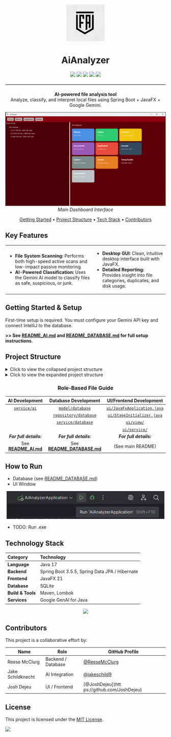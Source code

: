 <p align="center">
  <img src="README_images/logo.png" alt="AiAnalyzer Logo" width="120">
</p>

<h1 align="center">AiAnalyzer</h1>

<p align="center">
  <img src="https://img.shields.io/badge/Java-17-blue?logo=java&logoColor=white" />
  <img src="https://img.shields.io/badge/Spring%20Boot-3.5.5-brightgreen?logo=springboot&logoColor=white" />
  <img src="https://img.shields.io/badge/JavaFX-21-orange?logo=openjdk&logoColor=white" />
  <img src="https://img.shields.io/badge/SQLite-Database-blue?logo=sqlite&logoColor=white" />
  <img src="https://img.shields.io/badge/License-MIT-yellow?logo=open-source-initiative&logoColor=white" />


<hr style="border: 0.5px solid #ccc; margin: 20px 0;">


<p align="center">
  <b>AI-powered file analysis tool</b><br>
  Analyze, classify, and interpret local files using Spring Boot + JavaFX + Google Gemini.
</p>

<p align="center">
  <img src="README_images/img_2.png" alt="AiAnalyzer Screenshot" width="600"><br>
  <em>Main Dashboard Interface</em>
</p>


<p align="center">
  <a href="#getting-started--setup">Getting Started</a> •
  <a href="#project-structure">Project Structure</a> •
  <a href="#technology-stack">Tech Stack</a> •
  <a href="#contributors">Contributors</a>
</p>

## Key Features
<table>
<tr><td>

- **File System Scanning:** Performs both high-speed active scans and low-impact passive monitoring.
- **AI-Powered Classification:** Uses the Gemini AI model to classify files as safe, suspicious, or junk.

</td><td>

- **Desktop GUI:** Clean, intuitive desktop interface built with JavaFX.
- **Detailed Reporting:** Provides insight into file categories, duplicates, and disk usage.

</td></tr> </table>


## Getting Started & Setup
First-time setup is required. You must configure your Gemini API key and connect IntelliJ to the database.

**>> See [README_AI.md](README_AI.md) and [README_DATABASE.md](README_DATABASE.md) for full setup instructions.**


## Project Structure
<details>
<summary>Click to view the collapsed project structure</summary>

```
src/main/
├── java/
│   └── edu/missouristate/aianalyzer/
│       ├── AiAnalyzerApplication.java    <- [Entry Point]
│       ├── config/                       <- Holds Spring @Configuration beans for setup.
│       ├── model/                        <- Defines data structures and database tables (@Entity classes).
│       ├── repository/                   <- Handles database queries (e.g., find, save, delete).
│       ├── service/                      <- Contains the core backend business logic.
│       └── ui/                           <- Contains all frontend JavaFX code.
└── resources/
    └── application.properties            <- Spring Boot configuration for the database, etc.
```

</details>

<details>
<summary>Click to view the expanded project structure</summary>

```
src/main/
└── java/
    └── edu/missouristate/aianalyzer/
        ├── AiAnalyzerApplication.java           <- The main entry point; its main() method starts the entire application.
        ├── config/
        │   └── AiClient.java                    <- Sets up the connection to the Google Gemini AI service.
        ├── model/
        │   ├── database/
        │   │   ├── FileRecord.java              <- The main table; stores final metadata for a scanned file.
        │   │   ├── ImageMeta.java               <- Stores special metadata extracted only from image files.
        │   │   ├── LabelHistory.java            <- Tracks the history of AI classifications for a file over time.
        │   │   └── ScanQueueItem.java           <- A temporary task in the queue; a file waiting to be processed.
        │   └── FileInterpretation.java          <- A data class that defines the type of AI analysis to perform.
        ├── repository/
        │   └── database/
        │       ├── FileRecordRepository.java    <- Provides methods to query the files table.
        │       ├── ImageMetaRepository.java     <- Provides methods to query the image_meta table.
        │       ├── LabelHistoryRepository.java  <- Provides methods to query the label_history table.
        │       └── ScanQueueItemRepository.java <- Provides methods to query the scan_queue table.
        ├── service/
        │   ├── ai/
        │   │   ├── AiQuery.java                 <- Contains the actual text prompts that are sent to the Gemini AI.
        │   │   └── ProcessFile.java             <- Reads files (handling large ones) and uses AiQuery to get an analysis.
        │   └── database/
        │       ├── ActiveScanService.java       <- "Producer" that adds files to the queue from a user-initiated scan.
        │       ├── FileProcessingService.java   <- "Consumer" that processes items from the queue.
        │       ├── LabelService.java            <- Parses the AI's response and applies the classification label to a file.
        │       └── PassiveScanService.java      <- "Producer" that adds files to the queue by monitoring the filesystem.
        └── ui/
            ├── event/
            │   └── StageReadyEvent.java         <- A signal fired when the UI is ready to be built.
            ├── service/
            │   └── ThemeService.java            <- Handles applying and changing CSS themes.
            ├── view/
            │   ├── DriveView.java               <- The main screen for browsing drives and file categories.
            │   ├── MetricsView.java             <- The screen for displaying statistics about scanned files.
            │   ├── SettingsView.java            <- The screen for changing application settings, like the theme.
            │   └── SuggestionsView.java         <- The screen for showing AI-powered suggestions.
            ├── JavaFxApplication.java           <- The entry point for the JavaFX UI; it starts Spring and manages the UI lifecycle.
            └── StageInitializer.java            <- Builds the main application window once Spring and JavaFX are ready.
```

</details>

<div align="center">

### Role-Based File Guide

| AI Development | Database Development | UI/Frontend Development |
| :---: | :---: | :---: |
| [`service/ai`](src/main/java/edu/missouristate/aianalyzer/service/ai) | [`model/database`](src/main/java/edu/missouristate/aianalyzer/model/database) | [`ui/JavaFxApplication.java`](src/main/java/edu/missouristate/aianalyzer/ui/JavaFxApplication.java) |
| | [`repository/database`](src/main/java/edu/missouristate/aianalyzer/repository/database) | [`ui/StageInitializer.java`](src/main/java/edu/missouristate/aianalyzer/ui/StageInitializer.java) |
| | [`service/database`](src/main/java/edu/missouristate/aianalyzer/service/database) | [`ui/view/`](src/main/java/edu/missouristate/aianalyzer/ui/view) |
| | | [`ui/service/`](src/main/java/edu/missouristate/aianalyzer/ui/service) |
| **_For full details:_** | **_For full details:_** | **_For full details:_** |
| See **[README_AI.md](README_AI.md)** | See **[README_DATABASE.md](README_DATABASE.md)** | (See main README) |

</div>

## How to Run
- Database (see [README_DATABASE.md](README_DATABASE.md))
- UI Window

<p align="center">
  <img src="README_images/img_3.png" />
</p>

- TODO: Run .exe

## Technology Stack
| Category          | Technology                                           |
| :---------------- | :--------------------------------------------------- |
| **Language** | Java 17                                            |
| **Backend** | Spring Boot 3.5.5, Spring Data JPA / Hibernate |
| **Frontend** | JavaFX 21                                          |
| **Database** | SQLite                                             |
| **Build & Tools** | Maven, Lombok                                    |
| **Services** | Google GenAI for Java                              |
<p align="center">
  <img src="https://skillicons.dev/icons?i=java,spring,hibernate,maven,sqlite,idea,github" />
</p>

## Contributors
This project is a collaborative effort by:

| Name          | Role               | GitHub Profile                                   |
|---------------|--------------------|--------------------------------------------------|
| Reese McClurg | Backend / Database | [@ReeseMcClurg](https://github.com/ReeseMcClurg) |
| Jake Schildknecht         | AI Integration     | [@jakeschild9](https://github.com/jakeschild9)   |
| Josh Dejeu    | UI / Frontend      | [@JoshDejeu](htt ps://github.com/JoshDejeu)      |

<p align="center">

## License

This project is licensed under the [MIT License](LICENSE).

  <img src="https://img.shields.io/badge/License-MIT-yellow?logo=open-source-initiative&logoColor=white" />
</p>